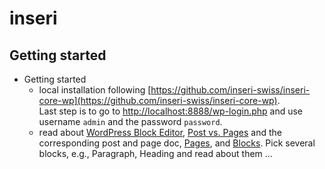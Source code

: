 # inseri

## Getting started

- Getting started
  - local installation following [https://github.com/inseri-swiss/inseri-core-wp](https://github.com/inseri-swiss/inseri-core-wp).  
  Last step is to go to [http://localhost:8888/wp-login.php](http://localhost:8888/wp-login.php) and use username `admin` and the password `password`.
  - read about [WordPress Block Editor](https://wordpress.org/support/article/wordpress-editor/), [Post vs. Pages](https://wordpress.com/support/post-vs-page/) and the corresponding post and page doc, [Pages](https://wordpress.org/support/article/pages/), and [Blocks](https://wordpress.org/support/article/blocks/). Pick several blocks, e.g., Paragraph, Heading and read about them ...


